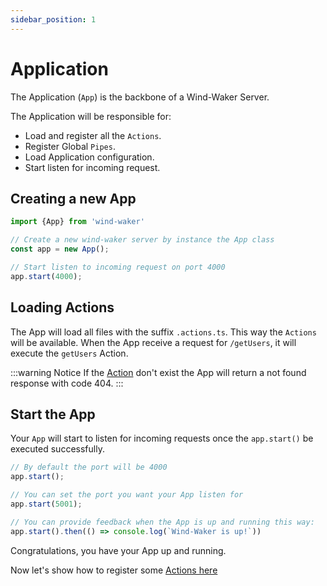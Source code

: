 ```yaml
---
sidebar_position: 1
---
```


# Application

The Application (`App`) is the backbone of a Wind-Waker Server.

The Application will be responsible for:
- Load and register all the `Actions`.
- Register Global `Pipes`.
- Load Application configuration.
- Start listen for incoming request.

## Creating a new App

```typescript
import {App} from 'wind-waker'

// Create a new wind-waker server by instance the App class
const app = new App();

// Start listen to incoming request on port 4000
app.start(4000);
```

## Loading Actions

The App will load all files with the suffix `.actions.ts`. 
This way the `Actions` will be available.
When the App receive a request for `/getUsers`, it will execute the `getUsers` Action.

:::warning Notice
If the [Action](./actions.md) don't exist the App will return a not found response with code 404.
:::

## Start the App

Your `App` will start to listen for incoming requests once the `app.start()`
be executed successfully.

```typescript
// By default the port will be 4000
app.start();

// You can set the port you want your App listen for
app.start(5001);

// You can provide feedback when the App is up and running this way:
app.start().then(() => console.log(`Wind-Waker is up!`))
```

Congratulations, you have your App up and running.

Now let's show how to register some [Actions here](./actions.md)
